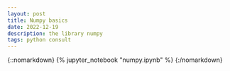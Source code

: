 ```yaml
---
layout: post
title: Numpy basics
date: 2022-12-19 
description: the library numpy 
tags: python consult
---
```


{::nomarkdown}
{% jupyter_notebook "numpy.ipynb" %}
{:/nomarkdown}

